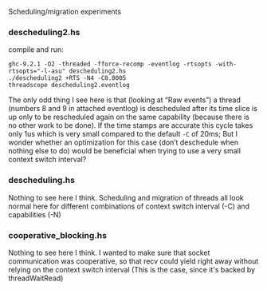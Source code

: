 Scheduling/migration experiments

### descheduling2.hs

compile and run:

```
ghc-9.2.1 -O2 -threaded -fforce-recomp -eventlog -rtsopts -with-rtsopts="-l-asu" descheduling2.hs
./descheduling2 +RTS -N4 -C0.0005
threadscope descheduling2.eventlog
```

The only odd thing I see here is that (looking at “Raw events”) a thread
(numbers 8 and 9 in attached eventlog) is descheduled after its time slice is
up only to be rescheduled again on the same capability (because there is no
other work to be done). If the time stamps are accurate this cycle takes only
1us which is very small compared to the default `-C` of 20ms; But I wonder
whether an optimization for this case (don’t deschedule when nothing else to
do) would be beneficial when trying to use a very small context switch
interval?

### descheduling.hs

Nothing to see here I think. Scheduling  and migration of threads all look
normal here for different combinations of context switch interval (-C)  and
capabilities (-N)

### cooperative_blocking.hs

Nothing to see here I think. I wanted to make sure that socket communication
was cooperative, so that recv could yield right away  without relying on the
context switch interval (This is the case, since it's backed by threadWaitRead)
